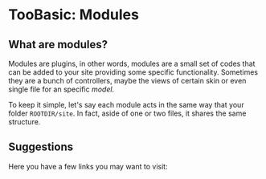 # TooBasic: Modules
## What are modules?
Modules are plugins, in other words, modules are a small set of codes that can be
added to your site providing some specific functionality.
Sometimes they are a bunch of controllers, maybe the views of certain skin or even
single file for an specific _model_.

To keep it simple, let's say each module acts in the same way that your folder
`ROOTDIR/site`.
In fact, aside of one or two files, it shares the same structure.




## Suggestions
Here you have a few links you may want to visit:
